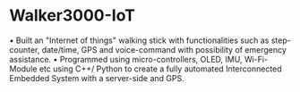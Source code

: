 # Walker3000-IoT

•	Built an "Internet of things" walking stick with functionalities such as step-counter, date/time, GPS and 
voice-command with possibility of emergency assistance.
•	Programmed using micro-controllers, OLED, IMU, Wi-Fi-Module etc using C++/ Python to create a fully 
automated Interconnected Embedded System with a server-side and GPS.
